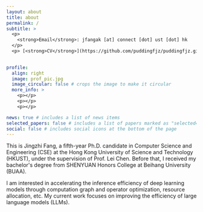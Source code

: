 ```yaml
---
layout: about
title: about
permalink: /
subtitle: > 
  <p>
    <strong>Email</strong>: jfangak [at] connect [dot] ust [dot] hk
  </p>
  <p> [<strong>CV</strong>](https://github.com/puddingfjz/puddingfjz.github.io/blob/master/assets/pdf/example_pdf.pdf) </p>
  

profile:
  align: right
  image: prof_pic.jpg
  image_circular: false # crops the image to make it circular
  more_info: >
    <p></p>
    <p></p>
    <p></p>

news: true # includes a list of news items
selected_papers: false # includes a list of papers marked as "selected={true}"
social: false # includes social icons at the bottom of the page
---
```



This is Jingzhi Fang, a fifth-year Ph.D. candidate in Computer Science and Engineering (CSE) at the Hong Kong University of Science and Technology (HKUST), under the supervision of Prof. Lei Chen.
Before that, I received my bachelor's degree from SHENYUAN Honors College at Beihang University (BUAA). 

I am interested in accelerating the inference efficiency of deep learning models through computation graph and operator optimization, resource allocation, etc. 
My current work focuses on improving the efficiency of large language models (LLMs).


[^_^]: # (Tell the world about yourself. Link to your favorite [subreddit](http://reddit.com). You can put a picture in, too. The code is already in, just name your picture `prof_pic.jpg` and put it in the `img/` folder.)

[^_^]: # (Put your address / P.O. box / other info right below your picture. You can also disable any of these elements by editing `profile` property of the YAML header of your `_pages/about.md`. Edit `_bibliography/papers.bib` and Jekyll will render your [publications page](/al-folio/publications/) automatically.)

[^_^]: # (Link to your social media connections, too. This theme is set up to use [Font Awesome icons](https://fontawesome.com/) and [Academicons](https://jpswalsh.github.io/academicons/), like the ones below. Add your Facebook, Twitter, LinkedIn, Google Scholar, or just disable all of them.)
